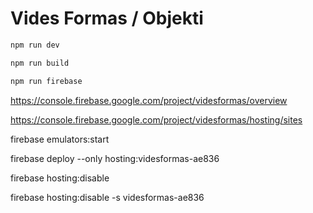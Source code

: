 # Vides Formas / Objekti

``` bash
npm run dev

npm run build

npm run firebase
```

https://console.firebase.google.com/project/videsformas/overview

https://console.firebase.google.com/project/videsformas/hosting/sites

firebase emulators:start

firebase deploy --only hosting:videsformas-ae836

firebase hosting:disable

firebase hosting:disable -s videsformas-ae836
